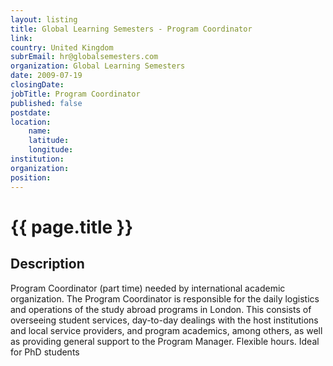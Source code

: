 ```yaml
---
layout: listing
title: Global Learning Semesters - Program Coordinator
link:
country: United Kingdom
subrEmail: hr@globalsemesters.com
organization: Global Learning Semesters 
date: 2009-07-19
closingDate: 
jobTitle: Program Coordinator
published: false
postdate:
location:
    name: 
    latitude: 
    longitude: 
institution: 
organization: 
position: 
--- 
```



# {{ page.title }}

## Description

<p> Program Coordinator (part time) needed by international academic organization. The Program Coordinator is responsible for the daily logistics and operations of the study abroad programs in London. This consists of overseeing student services, day-to-day dealings with the host institutions and local service providers, and program academics, among others, as well as providing general support to the Program Manager. Flexible hours. Ideal for PhD students
</p>
